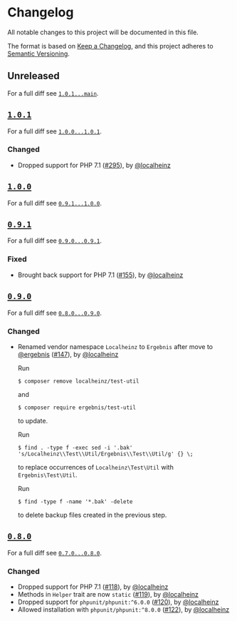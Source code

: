 # Changelog

All notable changes to this project will be documented in this file.

The format is based on [Keep a Changelog](https://keepachangelog.com/en/1.0.0/), and this project adheres to [Semantic Versioning](https://semver.org/spec/v2.0.0.html).

## Unreleased

For a full diff see [`1.0.1...main`][1.0.1...main].

## [`1.0.1`][1.0.1]

For a full diff see [`1.0.0...1.0.1`][1.0.0...1.0.1].

### Changed

* Dropped support for PHP 7.1 ([#295]), by [@localheinz]

## [`1.0.0`][1.0.0]

For a full diff see [`0.9.1...1.0.0`][0.9.1...1.0.0].

## [`0.9.1`][0.9.1]

For a full diff see [`0.9.0...0.9.1`][0.9.0...0.9.1].

### Fixed

* Brought back support for PHP 7.1 ([#155]), by [@localheinz]

## [`0.9.0`][0.9.0]

For a full diff see [`0.8.0...0.9.0`][0.8.0...0.9.0].

### Changed

* Renamed vendor namespace `Localheinz` to `Ergebnis` after move to [@ergebnis] ([#147]), by [@localheinz]

  Run

  ```
  $ composer remove localheinz/test-util
  ```

  and

  ```
  $ composer require ergebnis/test-util
  ```

  to update.

  Run

  ```
  $ find . -type f -exec sed -i '.bak' 's/Localheinz\\Test\\Util/Ergebnis\\Test\\Util/g' {} \;
  ```

  to replace occurrences of `Localheinz\Test\Util` with `Ergebnis\Test\Util`.

  Run

  ```
  $ find -type f -name '*.bak' -delete
  ```

  to delete backup files created in the previous step.

## [`0.8.0`][0.8.0]

For a full diff see [`0.7.0...0.8.0`][0.7.0...0.8.0].

### Changed

* Dropped support for PHP 7.1 ([#118]), by [@localheinz]
* Methods in `Helper` trait are now `static` ([#119]), by [@localheinz]
* Dropped support for `phpunit/phpunit:^6.0.0` ([#120]), by [@localheinz]
* Allowed installation with `phpunit/phpunit:^8.0.0` ([#122]), by [@localheinz]

[0.8.0]: https://github.com/ergebnis/test-util/releases/tag/0.8.0
[0.9.0]: https://github.com/ergebnis/test-util/releases/tag/0.9.0
[0.9.1]: https://github.com/ergebnis/test-util/releases/tag/0.9.1
[1.0.0]: https://github.com/ergebnis/test-util/releases/tag/1.0.0
[1.0.1]: https://github.com/ergebnis/test-util/releases/tag/1.0.1

[0.7.0...0.8.0]: https://github.com/ergebnis/test-util/compare/0.7.0...0.8.0
[0.8.0...0.9.0]: https://github.com/ergebnis/test-util/compare/0.8.0...0.9.0
[0.9.0...0.9.1]: https://github.com/ergebnis/test-util/compare/0.9.0...0.9.1
[0.9.1...1.0.0]: https://github.com/ergebnis/test-util/compare/0.9.1...1.0.0
[1.0.0...1.0.1]: https://github.com/ergebnis/test-util/compare/1.0.0...1.0.1
[1.0.1...main]: https://github.com/ergebnis/test-util/compare/1.0.1...main

[#118]: https://github.com/ergebnis/test-util/pull/118
[#119]: https://github.com/ergebnis/test-util/pull/119
[#120]: https://github.com/ergebnis/test-util/pull/120
[#122]: https://github.com/ergebnis/test-util/pull/122
[#147]: https://github.com/ergebnis/test-util/pull/147
[#155]: https://github.com/ergebnis/test-util/pull/155
[#295]: https://github.com/ergebnis/test-util/pull/295

[@ergebnis]: https://github.com/ergebnis
[@localheinz]: https://github.com/localheinz

